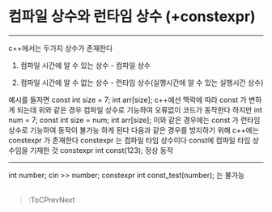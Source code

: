 # 컴파일 상수와 런타임 상수 (+constexpr)	
<hr>
c++에서는 두가지 상수가 존재한다 

1. 컴파일 시간에 알 수 있는 상수 - 컴파일 상수

2. 컴파일 시간에 알 수 없는 상수 - 런타임 상수(실행시간에 알 수 있는 실행시간 상수)

예시를 들자면 
	const int size = 7;
	int arr[size]; 
	c++에선 맥락에 따라 const 가 변하게 되는데 위와 같은 경우
	컴파일 상수로 기능하여 오류없이 코드가 동작한다 하지만
	int num = 7;
	const int size = num;
	int arr[size];
	이와 같은 경우에는 const 가 런타임 상수로 기능하여 
	동작이 불가능 하게 된다
다음과 같은 경우를 방지하기 위해 c++에는 constexpr 가 존재한다
constexpr 는 컴파일 타임 상수이다 const에 컴파일 타임 상수임을 기재한 것
	constexpr int const(123); 정상 동작
<hr>
	int number;
	cin >> number;
	constexpr int const_test(number); 는 불가능
<br>

<br>


> :ToCPrevNext